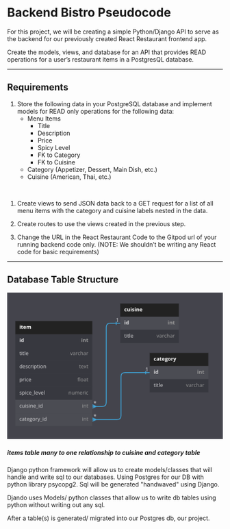 # Backend Bistro Pseudocode

For this project, we will be creating a simple Python/Django API to serve as the backend for our previously created React Restaurant frontend app. 


Create the models, views, and database for an API that provides READ operations for a user’s restaurant items in a PostgresQL database.

---

## Requirements

1. Store the following data in your PostgreSQL database and implement models for READ only operations for the following data:
    - Menu Items
        - Title
        - Description
        - Price
        - Spicy Level
        - FK to Category
        - FK to Cuisine
    - Category (Appetizer, Dessert, Main Dish, etc.)
    - Cuisine (American, Thai, etc.)

<br/>

1. Create views to send JSON data back to a GET request for a list of all menu items with the category and cuisine labels nested in the data.

1. Create routes to use the views created in the previous step.
            
1. Change the URL in the React Restaurant Code to the Gitpod url of your running backend code only. (NOTE: We shouldn’t be writing any React code for basic requirements)

- - - 

## Database Table Structure

![database-tables](./pseudo_img/dbdiagram.png)
##### items table many to one relationship to cuisine and category table

Django python framework will allow us to create models/classes that will handle and write sql to our databases. Using Postgres for our DB with python library psycopg2. Sql will be generated "handwaved" using Django.

Djando uses Models/ python classes that allow us to write db tables using python without writing out any sql. 

After a table(s) is generated/ migrated into our Postgres db, our project.



